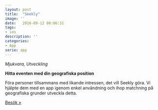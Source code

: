 ```yaml
---
layout: post
title:  "Seekly"
image: ''
date:   2016-09-12 00:06:31
tags:
- ios
description: ''
categories:
- App
serie: app
---
```

<i>Mjukvara, Utveckling</i>

<b>Hitta eventen med din geografiska position</b>

Föra personer tillsammans med likande intressen, det vill Seekly göra.
Vi hjälpte dem med en app igenom enkel användning och ihop matchning på geografiska grunder utveckla detta.

<a href="https://www.seekly.com">Besök »</a>

<!--
<figure class="foto-legenda">
	<img src="{{ "/assets/img/sharding-gerenciamento-usuarios/ajudando-carregar.jpg"}}" alt="">
</figure>
-->
